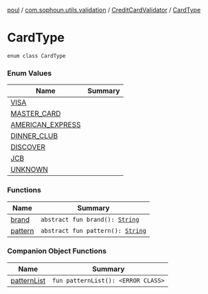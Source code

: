 [poul](../../../index.md) / [com.sophoun.utils.validation](../../index.md) / [CreditCardValidator](../index.md) / [CardType](./index.md)

# CardType

`enum class CardType`

### Enum Values

| Name | Summary |
|---|---|
| [VISA](-v-i-s-a/index.md) |  |
| [MASTER_CARD](-m-a-s-t-e-r_-c-a-r-d/index.md) |  |
| [AMERICAN_EXPRESS](-a-m-e-r-i-c-a-n_-e-x-p-r-e-s-s/index.md) |  |
| [DINNER_CLUB](-d-i-n-n-e-r_-c-l-u-b/index.md) |  |
| [DISCOVER](-d-i-s-c-o-v-e-r/index.md) |  |
| [JCB](-j-c-b/index.md) |  |
| [UNKNOWN](-u-n-k-n-o-w-n/index.md) |  |

### Functions

| Name | Summary |
|---|---|
| [brand](brand.md) | `abstract fun brand(): `[`String`](https://kotlinlang.org/api/latest/jvm/stdlib/kotlin/-string/index.html) |
| [pattern](pattern.md) | `abstract fun pattern(): `[`String`](https://kotlinlang.org/api/latest/jvm/stdlib/kotlin/-string/index.html) |

### Companion Object Functions

| Name | Summary |
|---|---|
| [patternList](pattern-list.md) | `fun patternList(): <ERROR CLASS>` |
